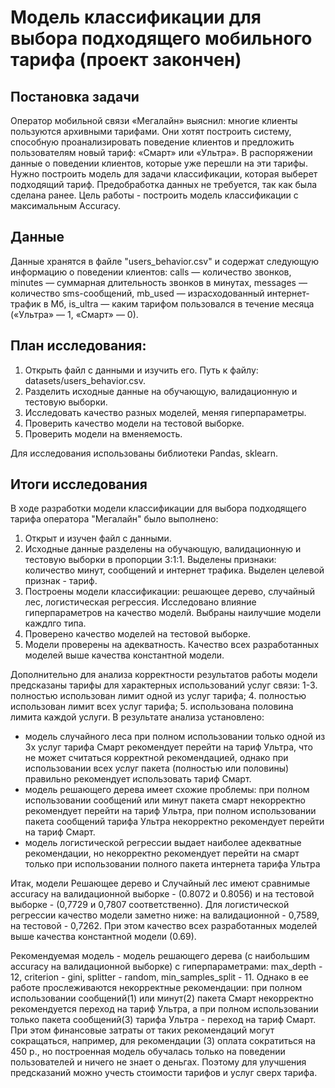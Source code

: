 # Модель классификации для выбора подходящего мобильного тарифа (проект закончен)

## Постановка задачи 

Оператор мобильной связи «Мегалайн» выяснил: многие клиенты пользуются архивными тарифами. Они хотят построить систему, способную проанализировать поведение клиентов и предложить пользователям новый тариф: «Смарт» или «Ультра».
В распоряжении данные о поведении клиентов, которые уже перешли на эти тарифы. Нужно построить модель для задачи классификации, которая выберет подходящий тариф. Предобработка данных не требуется, так как была сделана ранее.
Цель работы - построить модель классификации с максимальным Accuracy.

## Данные
Данные хранятся в файле "users_behavior.csv" и содержат следующую информацию о поведении клиентов:
сalls — количество звонков,
minutes — суммарная длительность звонков в минутах,
messages — количество sms-сообщений,
mb_used — израсходованный интернет-трафик в Мб,
is_ultra — каким тарифом пользовался в течение месяца («Ультра» — 1, «Смарт» — 0).

## План исследования:

1. Открыть файл с данными и изучить его. Путь к файлу: datasets/users_behavior.csv. 
2. Разделить исходные данные на обучающую, валидационную и тестовую выборки.
3. Исследовать качество разных моделей, меняя гиперпараметры.
4. Проверить качество модели на тестовой выборке.
5. Проверить модели на вменяемость. 

Для исследования использованы библиотеки Pandas, sklearn.

## Итоги исследования 

В ходе разработки модели классификации для выбора подходящего тарифа оператора "Мегалайн" было выполнено: 
1. Открыт и изучен файл с данными.
2. Исходные данные разделены на обучающую, валидационную и тестовую выборки в пропорции 3:1:1. Выделены признаки: количество минут, сообщений и интернет трафика. Выделен целевой признак - тариф.
3. Построены модели классификации: решающее дерево, случайный лес, логистическая регрессия. Исследовано влияние гиперпараметров на качество моделй. Выбраны наилучшие модели каждлго типа. 
4. Проверено качество моделей на тестовой выборке. 
5. Модели проверены на адекватность. Качество всех разработанных моделей выше качества константной модели.

Дополнительно для анализа корректности результатов работы модели предсказаны тарифы для характерных использований услуг связи: 
1-3. полностью использован лимит одной из услуг тарифа; 4. полностью использован лимит всех услуг тарифа; 5. использована половина лимита каждой услуги.
В результате анализа установлено: 
- модель случайного леса при полном использовании только одной из 3х услуг тарифа Смарт рекомендует перейти на тариф Ультра, что не может считаться корректной рекомендацией, однако при использовании всех услуг пакета (полностью или половины) правильно рекомендует использовать тариф Смарт.
- модель решающего дерева имеет схожие проблемы: при полном использовании сообщений или минут пакета смарт некорректно рекомендует перейти на тариф Ультра, при полном использовании пакета сообщений тарифа Ультра некорректно рекомендует перейти на тариф Смарт.
- модель логистической регрессии выдает наиболее адекватные рекомендации, но некорректно рекомендует перейти на смарт только при использовании полного  пакета интернета тарифа Ультра

Итак, модели Решающее дерево и Случайный лес имеют сравнимые accuracy на валидационной выборке - (0.8072 и 0.8056) и на тестовой выборке - (0,7729 и 0,7807 соответственно). Для логистической регрессии качество модели заметно ниже: на валидационной - 0,7589, на тестовой - 0,7262. При этом качество всех разработанных моделей выше качества константной модели (0.69).

Рекомендуемая модель - модель решающего дерева (с наибольшим accuracy на валидационной выборке) с гиперпараметрами: max_depth - 12, criterion - gini, splitter - random, min_samples_split - 11. Однако в ее работе прослеживаются некорректные рекомендации: при полном использовании сообщений(1) или минут(2) пакета Смарт некорректно рекомендуется переход на тариф Ультра, а при полном использовании только пакета сообщений(3) тарифа Ультра - переход на тариф Смарт. При этом финансовые затраты от таких рекомендаций могут сокращаться, например, для рекомендации (3) оплата сократиться на 450 р., но построенная модель обучалась только на поведении пользователей и ничего не знает о деньгах. Поэтому для улучшения предсказаний можно учесть стоимости тарифов и услуг сверх тарифа.
